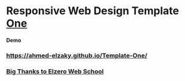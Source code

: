 # Responsive Web Design Template <ins>One</ins>
#### Demo
### https://ahmed-elzaky.github.io/Template-One/

### [Big Thanks to Elzero Web School](https://elzero.org/)
